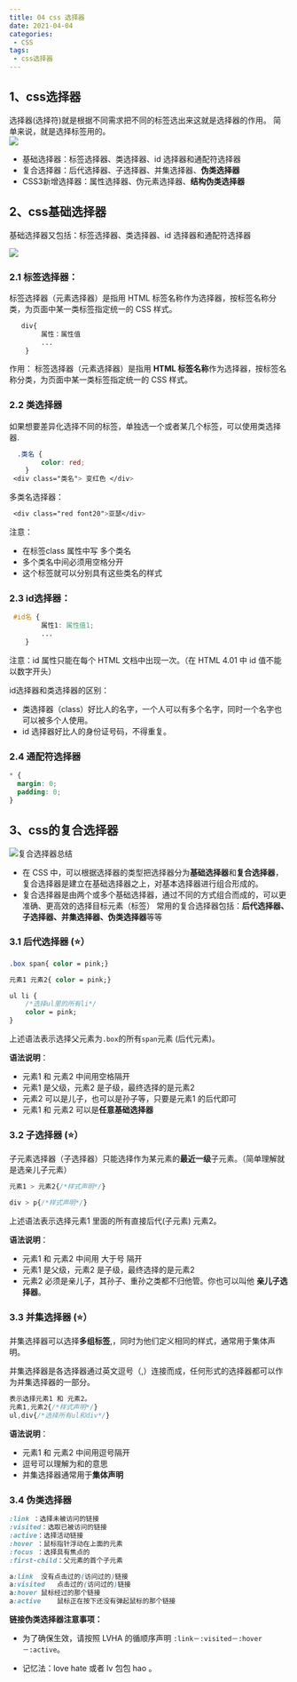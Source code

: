 ```yaml
---
title: 04 css 选择器
date: 2021-04-04
categories: 
 - CSS
tags:
 - css选择器
---
```

## 1、css选择器

选择器(选择符)就是根据不同需求把不同的标签选出来这就是选择器的作用。  简单来说，就是选择标签用的。  
![](https://img-blog.csdnimg.cn/img_convert/b5a581b8b7efc83e85010d70472a1df1.png)
- 基础选择器：标签选择器、类选择器、id 选择器和通配符选择器
- 复合选择器：后代选择器、子选择器、并集选择器、**伪类选择器**
- CSS3新增选择器：属性选择器、伪元素选择器、**结构伪类选择器**


## 2、css基础选择器

基础选择器又包括：标签选择器、类选择器、id 选择器和通配符选择器

![](https://could-img.oss-cn-hangzhou.aliyuncs.com/202210061520305.png)

### 2.1 标签选择器：

标签选择器（元素选择器）是指用 HTML 标签名称作为选择器，按标签名称分类，为页面中某一类标签指定统一的 CSS 样式。

```css
   div{
        属性：属性值
        ...
    }
```

作用：
    标签选择器（元素选择器）是指用 **HTML 标签名称**作为选择器，按标签名称分类，为页面中某一类标签指定统一的 CSS 样式。

### 2.2  类选择器

如果想要差异化选择不同的标签，单独选一个或者某几个标签，可以使用类选择器.

```css
  .类名 {
        color: red; 
    } 
 <div class="类名"> 变红色 </div>
```

多类名选择器：

```css
 <div class="red font20">亚瑟</div>
```

注意：

- 在标签class 属性中写 多个类名
- 多个类名中间必须用空格分开 
- 这个标签就可以分别具有这些类名的样式

### 2.3 id选择器：

```css
 #id名 {
        属性1: 属性值1;  
        ...
    } 
```

注意：id 属性只能在每个 HTML 文档中出现一次。（在 HTML 4.01 中 id 值不能以数字开头）

id选择器和类选择器的区别：

- 类选择器（class）好比人的名字，一个人可以有多个名字，同时一个名字也可以被多个人使用。
- id 选择器好比人的身份证号码，不得重复。

### 2.4 通配符选择器

 ```css
* {
   margin: 0;
   padding: 0;
} 
 ```



## 3、css的复合选择器

![复合选择器总结](https://could-img.oss-cn-hangzhou.aliyuncs.com/202210061521922.png)

- 在 CSS 中，可以根据选择器的类型把选择器分为**基础选择器**和**复合选择器**，复合选择器是建立在基础选择器之上，对基本选择器进行组合形成的。 
- 复合选择器是由两个或多个基础选择器，通过不同的方式组合而成的，可以更准确、更高效的选择目标元素（标签）
  	常用的复合选择器包括：**后代选择器、子选择器、并集选择器、伪类选择器**等等

### 3.1 后代选择器 (⭐）

```css
.box span{ color = pink;}

元素1 元素2{ color = pink;}

ul li {
    /*选择ul里的所有li*/
    color = pink;
}
```

上述语法表示选择父元素为`.box`的所有`span`元素 (后代元素)。

**语法说明**：

- 元素1 和 元素2 中间用空格隔开
- 元素1 是父级，元素2 是子级，最终选择的是元素2
- 元素2 可以是儿子，也可以是孙子等，只要是元素1 的后代即可
- 元素1 和 元素2 可以是**任意基础选择器**

### 3.2 子选择器 (⭐）

子元素选择器（子选择器）只能选择作为某元素的**最近一级**子元素。（简单理解就是选亲儿子元素）

```css
元素1 > 元素2{/*样式声明*/}

div > p{/*样式声明*/}
```

上述语法表示选择元素1 里面的所有直接后代(子元素) 元素2。

**语法说明**：

- 元素1 和 元素2 中间用 大于号 隔开
- 元素1 是父级，元素2 是子级，最终选择的是元素2
- 元素2 必须是亲儿子，其孙子、重孙之类都不归他管。你也可以叫他 **亲儿子选择器**。

### 3.3 并集选择器 (⭐）

并集选择器可以选择**多组标签**,，同时为他们定义相同的样式，通常用于集体声明。

并集选择器是各选择器通过英文逗号（,）连接而成，任何形式的选择器都可以作为并集选择器的一部分。

```css
表示选择元素1 和 元素2。
元素1,元素2{/*样式声明*/}
ul,div{/*选择所有ul和div*/}
```

**语法说明**：

- 元素1 和 元素2 中间用逗号隔开
- 逗号可以理解为和的意思
- 并集选择器通常用于**集体声明**

### 3.4 伪类选择器

```css
:link ：选择未被访问的链接
:visited：选取已被访问的链接
:active：选择活动链接
:hover ：鼠标指针浮动在上面的元素
:focus ：选择具有焦点的
:first-child：父元素的首个子元素
```

```css
a:link	没有点击过的(访问过的)链接
a:visited	点击过的(访问过的)链接
a:hover	鼠标经过的那个链接
a:active	鼠标正在按下还没有弹起鼠标的那个链接
```

**链接伪类选择器注意事项：**

- 为了确保生效，请按照 LVHA 的循顺序声明 `:link－:visited－:hover－:active`。

- 记忆法：love hate 或者 lv 包包 hao 。

